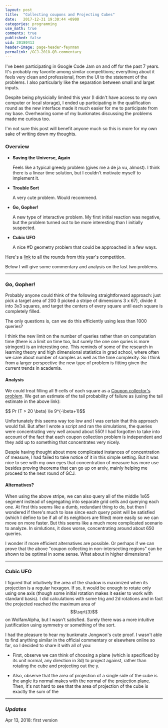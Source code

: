 ```yaml
---
layout: post
title:  "Collecting coupons and Projecting Cubes"
date:   2017-12-31 19:30:44 +0900
categories: programming
use_math: true
comments: true
published: false
uid: 20180413
header-image: page-header-feynman
permalink: /GCJ-2018-QR-commentary
---
```


I've been participating in Google Code Jam on and off for the past 7 years. It's probably my favorite among similar competitions; 
everything about it feels very clean and professional, from the UI to the statement of the problems. I also particularly like the separation between small and larget inputs.

Despite being physicially limited this year (I didn't have access to my own computer or local storage), 
I ended up participating in the qualification round as the new interface
made it much easier for me to participate from my base. Overhearing some of my bunkmates discussing the problems made me curious too.

I'm not sure this post will benefit anyone much so this is more for my own sake of writing down my thoughts.

### Overview

* **Saving the Universe, Again**

  Feels like a typical greedy problem (gives me a de ja vu, almost). I think there is a linear time solution, but I couldn't motivate myself 
  to implement it.

* **Trouble Sort**

  A very cute problem. Would recommend.

* **Go, Gopher!**

  A new type of interactive problem. My first initial reaction was negative, but the problem turned out to be more interesting than I initially 
  suspected.

* **Cubic UFO**

  A nice #D geometry problem that could be approached in a few ways. 


Here's a [link](https://codejam.withgoogle.com/2018/challenges) to all the rounds from this year's competition.

Below I will give some commentary and analysis on the last two problems.


-------

### Go, Gopher!

Probably anyone could think of the following straightforward approach: just pick a target area of 200 (I picked a stripe of dimensions 3 x 67),
divide it into 3x3 squares, and target the centers of every square until each square is completely filled.

The only questions is, can we do this efficiently using less than 1000 queries?

I think the new limit on the number of queries rather than on computation time (there is a limit on time too, but surely the one one quries is more stringent)
is an interesting one. This reminds of some of the research in learning theory and high dimensional statistics in grad school, 
where often we care about number of samples as well as the time complexity.
So I think from a larger perspective the new type of problem is fitting given the current trends in academia.

#### Analysis
We could treat filling all 9 cells of each square as a [Coupon collector's problem](https://en.wikipedia.org/wiki/Coupon_collector%27s_problem).
We get an estimate of the tail probability of failure as (using the tail estimate in the above link):

$$ Pr (T > 20 \beta) \le 9^{-\beta+1)$$

Unfortunately this seems way too low and I was certain that this approach would fail.
But after I wrote a script and ran the simulations, the queries were concentrating very well around about 550!
I had forgotten to take into account of the fact that each coupon collection problem is independent and they add up to
something that concentrates very nicely.

Despie having thought about more complicated instances of concentration of measure, I had failed to take notice of it in this simple setting.
But it was nice to see with my own eyes that concentration of measure has more use besides proving theorems that can go up on arxiv,
mainly helping me proceed to the next round of GCJ.


#### Alternatives?

When using the above stripe, we can also query all of the middle 1x65 segment instead of segregating into separate grid cells and querying each one.
At first this seems like a dumb,  redundant thing to do, but then I wondered if there's much to lose since each query point will be satisfied (which I define to be if all of its neighbors are filled)
more easily so we can move on more faster. 
But this seems like a much more complicated scenario to analyze. In simlutions, it does worse, concentrating around about 650 queries.


I wonder if more efficient alternatives are possible.
Or perhaps if we can prove that the above "coupon collecting in non-intersecting regions" can be shown to be optimal in some sense.
What about in higher dimensions?

--------

### Cubic UFO

I figured that intuitively the area of the shadow is maximized when its projection is a regular hexagon.
If so, it would be enough to rotate only using one axis (though some initial rotation makes it easier to work with
standard basis). I did calculations with some trig and 2d rotations and in fact the projected reached the maximum area of $$\sqrt{3}$$ on WolfamAlpha,
but I wasn't satisfied. Surely there was a more intuitive justification using symmetry or something of the sort.

I had the pleasure to hear my bunkmate Jongwon's cute proof. I wasn't able to find anything similar in the official commentary or elsewhere online so far,
so I decided to share it with all of you:

* First, observe we can think of choosing a plane (which is specificed by its unit normal, any direction in 3d) to project against, rather than rotating the cube
and projecting out the y.

* Also, observe that the area of projection of a single side of the cube is the angle its normal makes with the normal of the projection plane.
  Then, it's not hard to see that the area of projection of the cube is exactly the sum of the 





--------

### *Updates*

Apr 13, 2018: first version
